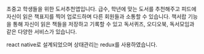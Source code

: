 초중고 학생들을 위한 도서추천앱입니다. 
급수, 학년에 맞는 도서를 추천해주고 피드에 자신이 읽은 책표지를 찍어 업로드하며 다른 회원들과 소통할 수 있습니다.
책서랍 기능을 통해 자신이 읽은 책들을 저장하고 기록할 수 있고 독서퀴즈, 오디오북, 독서모임과 같은 다양한 서비스가 있습니다.

react native로 설계되었으며 상태관리는 redux를 사용하였습니다.
